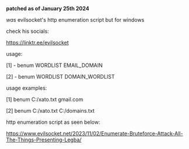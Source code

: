 **patched as of January 25th 2024**

*was* evilsocket's http enumeration script but for windows 

check his socials: 

https://linktr.ee/evilsocket

usage: 

[1] - benum WORDLIST EMAIL_DOMAIN

[2] - benum WORDLIST DOMAIN_WORDLIST

usage examples:

[1] benum C:/xato.txt gmail.com

[2] benum C:/xato.txt C:/domains.txt

http enumeration script as seen below:

https://www.evilsocket.net/2023/11/02/Enumerate-Bruteforce-Attack-All-The-Things-Presenting-Legba/

